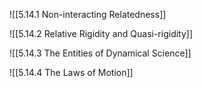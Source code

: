 ![[5.14.1 Non-interacting Relatedness]]

![[5.14.2 Relative Rigidity and Quasi-rigidity]]

![[5.14.3 The Entities of Dynamical Science]]

![[5.14.4 The Laws of Motion]]
